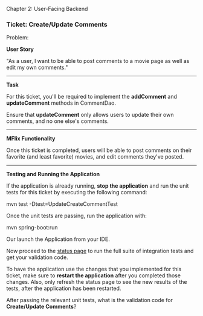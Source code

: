 ﻿
Chapter 2: User-Facing Backend

### Ticket: Create/Update Comments

Problem:

**User Story**

"As a user, I want to be able to post comments to a movie page as well as edit my own comments."

----------

**Task**

For this ticket, you'll be required to implement the **addComment** and **updateComment** methods in CommentDao.

Ensure that **updateComment** only allows users to update their own comments, and no one else's comments.

----------

**MFlix Functionality**

Once this ticket is completed, users will be able to post comments on their favorite (and least favorite) movies, and edit comments they've posted.

----------

**Testing and Running the Application**

If the application is already running, **stop the application** and run the unit tests for this ticket by executing the following command:

mvn test -Dtest=UpdateCreateCommentTest

Once the unit tests are passing, run the application with:

mvn spring-boot:run

Our launch the Application from your IDE.

Now proceed to the [status page](http://localhost:5000/status) to run the full suite of integration tests and get your validation code.

To have the application use the changes that you implemented for this ticket, make sure to **restart the application** after you completed those changes. Also, only refresh the status page to see the new results of the tests, after the application has been restarted.

After passing the relevant unit tests, what is the validation code for **Create/Update Comments**?
